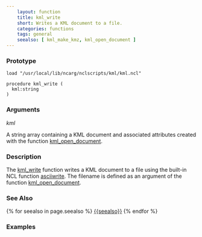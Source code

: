 ```yaml
---
    layout: function
    title: kml_write
    short: Writes a KML document to a file.
    categories: functions
    tags: general
    seealso: [ kml_make_kmz, kml_open_document ]
---
```


### Prototype

<pre><code>load "/usr/local/lib/ncarg/nclscripts/kml/kml.ncl"

procedure kml_write (
  kml:string
)
</code></pre>

### Arguments
*kml*

A string array containing a KML document and associated attributes created with the function [kml_open_document]({{site.url}}/functions/kml_open_document.html).

### Description

The [kml_write](#kml_write) function writes a KML document to a file using the built-in NCL function [asciiwrite](http://ncl.ucar.edu/Document/Functions/Built-in/asciiwrite.shtml). The filename is defined as an argument of the function [kml_open_document]({{site.url}}/functions/kml_open_document.html).

### See Also

{% for seealso in page.seealso %}
[{{seealso}}]({{site.url}}/functions/{{seealso}}.html)
{% endfor %}

### Examples

